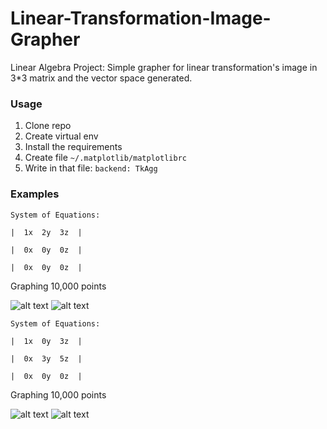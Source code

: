 # Linear-Transformation-Image-Grapher
Linear Algebra Project: Simple grapher for linear transformation's image in 3*3 matrix and the vector space generated.

### Usage

1. Clone repo
1. Create virtual env
1. Install the requirements
1. Create file `~/.matplotlib/matplotlibrc`
1. Write in that file: `backend: TkAgg`

### Examples
`System of Equations:`

`| 	1x 	2y 	3z 	|`

`| 	0x 	0y 	0z 	|`

`| 	0x 	0y 	0z 	|`

Graphing 10,000 points

![alt text](https://github.com/EduardoVaca/Transformation-Image-Grapher/blob/master/images-readme/graph1.1.png)
![alt text](https://github.com/EduardoVaca/Transformation-Image-Grapher/blob/master/images-readme/graph1.2.png)


`System of Equations:`

`| 	1x 	0y 	3z 	|`

`| 	0x 	3y 	5z 	|`

`| 	0x 	0y 	0z 	|`

Graphing 10,000 points

![alt text](https://github.com/EduardoVaca/Transformation-Image-Grapher/blob/master/images-readme/graph2.1.png)
![alt text](https://github.com/EduardoVaca/Transformation-Image-Grapher/blob/master/images-readme/graph2.2.png)


